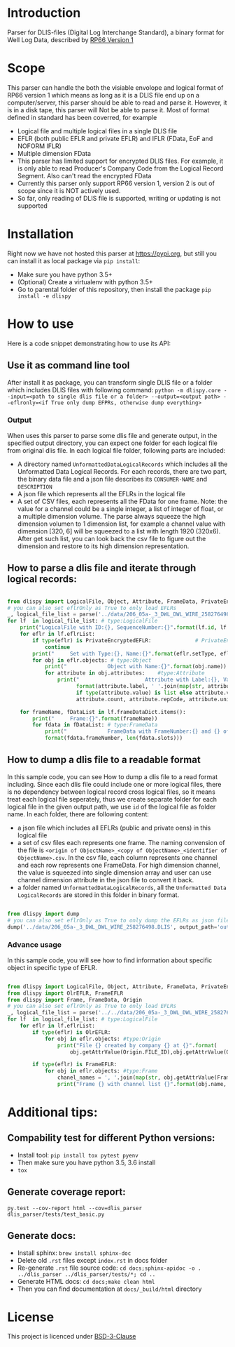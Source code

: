 # Introduction
Parser for DLIS-files (Digital Log Interchange Standard), a binary format for Well Log Data, described by [RP66 Version 1](http://w3.energistics.org/rp66/v1/Toc/main.html)

# Scope
This parser can handle the both the visiable envolope and logical format of RP66 version 1 which means as long as it is a DLIS file end up on a computer/server, this parser should be able to read and parse it. However, it is in a disk tape, this parser will Not be able to parse it.
Most of format defined in standard has been coverred, for example
-   Logical file and multiple logical files in a single DLIS file
-   EFLR (both public EFLR and private EFLR) and IFLR (FData, EoF and NOFORM IFLR)
-   Multiple dimension FData
-   This parser has limited support for encrypted DLIS files. For example, it is only able to read Producer's Company Code from the Logical Record Segment. Also can't read the encrypted FData
-   Currently this parser only support RP66 version 1, version 2 is out of scope since it is NOT actively used.
-   So far, only reading of DLIS file is supported, writing or updating is not supported

# Installation
Right now we have not hosted this parser at https://pypi.org, but still you can install it as local package via `pip install`:
-   Make sure you have python 3.5+
-   (Optional) Create a virtualenv with python 3.5+
-   Go to parental folder of this repository, then install the package `pip install -e dlispy`
    
# How to use
Here is a code snippet demonstrating how to use its API:

## Use it as command line tool
After install it as package, you can transform single DLIS file or a folder which includes DLIS files with following command:
    `python -m dlispy.core --input=<path to single dlis file or a folder> --output=<output path> --eflronly=<if True only dump EFPRs, otherwise dump everything>`
    
### Output
When uses this parser to parse some dlis file and generate output, in the specified output directory, you can expect one folder for each logical file from original dlis file. In each logical file folder, following parts are included:
-   A directory named `UnformattedDataLogicalRecords` which includes all the Unformatted Data Logical Records. For each records, there are two part, the binary data file and a json file describes its `CONSUMER-NAME` and `DESCRIPTION`
-   A json file which represents all the EFLRs in the logical file
-   A set of CSV files, each represents all the FData for one frame. Note: the value for a channel could be a single integer, a list of integer of float, or a multiple dimension volume.
 The parse always squeeze the high dimension volumen to 1 dimension list, for example a channel value with dimension [320, 6] will be squeezed to a list with length 1920 (320x6). After get such list, you can look back the csv file to figure out the dimension and restore to its high dimension representation.

## How to parse a dlis file and iterate through logical records:
```python

from dlispy import LogicalFile, Object, Attribute, FrameData, PrivateEncryptedEFLR, parse
# you can also set eflrOnly as True to only load EFLRs
_, logical_file_list = parse('../data/206_05a-_3_DWL_DWL_WIRE_258276498.DLIS', eflr_only= False) 
for lf  in logical_file_list: # type:LogicalFile
    print("LogicalFile with ID:{}, SequenceNumber:{}".format(lf.id, lf.seqNum))
    for eflr in lf.eflrList:
        if type(eflr) is PrivateEncryptedEFLR:              # PrivateEncryptedEFLR needs to handle separately.
            continue
        print("     Set with Type:{}, Name:{}".format(eflr.setType, eflr.setName))
        for obj in eflr.objects: # type:Object
            print("             Object with Name:{}".format(obj.name))
            for attribute in obj.attributes:    #type:Attribute
                print("                     Attribute with Label:{}, Value:{}, Count:{}, RepCode:{}, Units:{} ".
                      format(attribute.label, ' '.join(map(str, attribute.value)) 
                      if type(attribute.value) is list else attribute.value, 
                      attribute.count, attribute.repCode, attribute.units))

    for frameName, fDataList in lf.frameDataDict.items():
        print("     Frame:{}".format(frameName))
        for fdata in fDataList: # type:FrameData
            print("             FrameData with FrameNumber:{} and {} of slots".
            format(fdata.frameNumber, len(fdata.slots)))

```

## How to dump a dlis file to a readable format

In this sample code, you can see How to dump a dlis file to a read format including. Since each dlis file could include one or more logical files,
there is no dependency between logical record cross logical files, so it means treat each logical file seperately, thus we create
separate folder for each logical file in the given output path, we use `id` of the logical file as folder name. In each folder, there are following content:
- a json file which includes all EFLRs (public and private oens) in this logical file
- a set of csv files each represents one frame. The naming convension of the file is `<origin of ObjectName>_<copy of ObjectName>_<identifier of ObjectName>.csv`.
In the csv file, each column represents one channel and each row represents one FrameData. For high dimension channel, the value is squeezed into single
dimension array and user can use channel dimension attribute in the json file to convert it back.
- a folder named `UnformattedDataLogicalRecords`, all the `Unformatted Data LogicalRecords` are stored in this folder in binary format.

```python

from dlispy import dump
# you can also set eflrOnly as True to only dump the EFLRs as json file load EFLRs
dump('../data/206_05a-_3_DWL_DWL_WIRE_258276498.DLIS', output_path='output', eflr_only= False)

```

### Advance usage
In this sample code, you will see how to find information about specific object in specific type of EFLR.

```python

from dlispy import LogicalFile, Object, Attribute, FrameData, PrivateEncryptedEFLR, parse
from dlispy import OlrEFLR, FrameEFLR
from dlispy import Frame, FrameData, Origin
# you can also set eflrOnly as True to only load EFLRs
_, logical_file_list = parse('../../data/206_05a-_3_DWL_DWL_WIRE_258276498.DLIS')
for lf  in logical_file_list: # type:LogicalFile
    for eflr in lf.eflrList:
        if type(eflr) is OlrEFLR:
            for obj in eflr.objects: #type:Origin
                print("File {} created by company {} at {}".format(
                    obj.getAttrValue(Origin.FILE_ID),obj.getAttrValue(Origin.COMPANY),obj.getAttrValue(Origin.CREATION_TIME)))

        if type(eflr) is FrameEFLR:
            for obj in eflr.objects: #type:Frame
                chanel_names = ', '.join(map(str, obj.getAttrValue(Frame.CHANNELS)))
                print("Frame {} with channel list {}".format(obj.name, chanel_names))

```

# Additional tips:
## Compability test for different Python versions:
 -  Install tool: `pip install tox pytest pyenv`
 -  Then make sure you have python 3.5, 3.6 install
 -  `tox`
## Generate coverage report:
`py.test --cov-report html --cov=dlis_parser  dlis_parser/tests/test_basic.py`
## Generate docs:
-   Install sphinx: `brew install sphinx-doc`
-   Delete old `.rst` files except `index.rst` in docs folder
-   Re-generate `.rst` file source code:
`cd docs;sphinx-apidoc -o .  ../dlis_parser ../dlis_parser/tests/*; cd ..`
-   Generate HTML docs: `cd docs;make clean html`
-   Then you can find documentation at `docs/_build/html` directory

# License
This project is licenced under [BSD-3-Clause](https://spdx.org/licenses/BSD-3-Clause.html)
